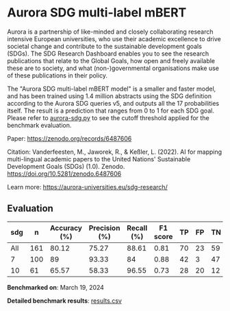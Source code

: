 # Aurora SDG multi-label mBERT

Aurora is a partnership of like-minded and closely collaborating research
intensive European universities, who use their academic excellence to drive
societal change and contribute to the sustainable development goals (SDGs).
The SDG Research Dashboard enables you to see the research publications that
relate to the Global Goals, how open and freely available these are to
society, and what (non-)governmental organisations make use of these
publications in their policy.

The "Aurora SDG multi-label mBERT model" is a smaller and faster model, and
has been trained using 1.4 million abstracts using the SDG definition
according to the Aurora SDG queries v5, and outputs all the 17 probabilities
itself. The result is a prediction that ranges from 0 to 1 for each SDG goal.
Please refer to [aurora-sdg.py](aurora-sdg.py) to see the cutoff threshold
applied for the benchmark evaluation.

Paper: https://zenodo.org/records/6487606

Citation: Vanderfeesten, M., Jaworek, R., & Keßler, L. (2022). AI for mapping
multi-lingual academic papers to the United Nations' Sustainable Development
Goals (SDGs) (1.0). Zenodo. https://doi.org/10.5281/zenodo.6487606


Learn more: https://aurora-universities.eu/sdg-research/

## Evaluation

| sdg   |   n |   Accuracy (%) |   Precision (%) |   Recall (%) |   F1 score |   TP |   FP |   TN |   FN |
|-------|-----|----------------|-----------------|--------------|------------|------|------|------|------|
| All   | 161 |          80.12 |           75.27 |        88.61 |       0.81 |   70 |   23 |   59 |    9 |
| 7     | 100 |          89    |           93.33 |        84    |       0.88 |   42 |    3 |   47 |    8 |
| 10    |  61 |          65.57 |           58.33 |        96.55 |       0.73 |   28 |   20 |   12 |    1 |

**Benchmarked on**: March 19, 2024

**Detailed benchmark results**: [results.csv](results.csv)